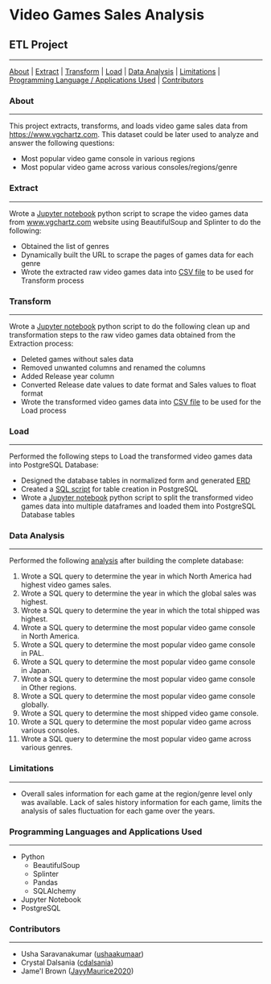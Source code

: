 # Video Games Sales Analysis
## ETL Project
***

[About](#about) | [Extract](#extract) | [Transform](#transform) | [Load](#load) | [Data Analysis](#data-analysis) | [Limitations](#limitations) | [Programming Language / Applications Used](#programming-languages-and-applications-used) | [Contributors](#contributors)


### About
***

This project extracts, transforms, and loads video game sales data from https://www.vgchartz.com. This dataset could be later used to analyze and answer the following questions:
-   Most popular video game console in various regions
-   Most popular video game across various consoles/regions/genre

### Extract
***
Wrote a [Jupyter notebook](Extract.ipynb) python script to scrape the video games data from www.vgchartz.com website using BeautifulSoup and Splinter to do the following:
-   Obtained the list of genres
-   Dynamically built the URL to scrape the pages of games data for each genre
-   Wrote the extracted raw video games data into [CSV file](Output/Extracted_video_games_data.csv) to be used for Transform process

### Transform
***
Wrote a [Jupyter notebook](Transform.ipynb) python script to do the following clean up and transformation steps to the raw video games data obtained from the Extraction process:
-   Deleted games without sales data
-   Removed unwanted columns and renamed the columns
-   Added Release year column
-   Converted Release date values to date format and Sales values to float format
-   Wrote the transformed video games data into [CSV file](Output/Transformed_video_games_data.csv) to be used for the Load process

### Load
***
Performed the following steps to Load the transformed video games data into PostgreSQL Database:
-   Designed the database tables in normalized form and generated [ERD](Data_Modeling/ERD.png)
-   Created a [SQL script](Data_Engineering/schema.sql) for table creation in PostgreSQL
-   Wrote a [Jupyter notebook](Load.ipynb) python script to split the transformed video games data into multiple dataframes and loaded them into PostgreSQL Database tables

### Data Analysis
***
Performed the following [analysis](Data_Analysis/Data_Analysis_Queries.sql) after building the complete database:
1. Wrote a SQL query to determine the year in which North America had highest video games sales.
2. Wrote a SQL query to determine the year in which the global sales was highest.
3. Wrote a SQL query to determine the year in which the total shipped was highest.
3. Wrote a SQL query to determine the most popular video game console in North America.
4. Wrote a SQL query to determine the most popular video game console in PAL.
5. Wrote a SQL query to determine the most popular video game console in Japan.
6. Wrote a SQL query to determine the most popular video game console in Other regions.
7. Wrote a SQL query to determine the most popular video game console globally.
8. Wrote a SQL query to determine the most shipped video game console.
9. Wrote a SQL query to determine the most popular video game across various consoles.
10. Wrote a SQL query to determine the most popular video game across various genres.

### Limitations
***
-   Overall sales information for each game at the region/genre level only was available. Lack of sales history information for each game, limits the analysis of sales fluctuation for each game over the years.

### Programming Languages and Applications Used
***
-   Python
    *   BeautifulSoup
    *   Splinter
    *   Pandas
    *   SQLAlchemy
-   Jupyter Notebook
-   PostgreSQL

### Contributors
***
- Usha Saravanakumar ([ushaakumaar](https://github.com/ushaakumaar))
- Crystal Dalsania ([cdalsania](https://github.com/cdalsania))
- Jame'l Brown ([JayyMaurice2020](https://github.com/JayyMaurice2020))